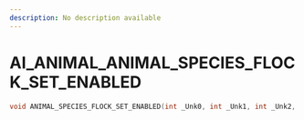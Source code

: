 ```yaml
---
description: No description available 
---
```


# AI_ANIMAL\_ANIMAL_SPECIES_FLOCK_SET_ENABLED

```cpp
void ANIMAL_SPECIES_FLOCK_SET_ENABLED(int _Unk0, int _Unk1, int _Unk2, int _Unk3);
```